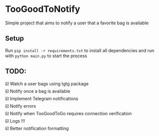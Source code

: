 # TooGoodToNotify

Simple project that aims to notify a user that a favorite bag is available

## Setup
Run `pip install -r requirements.txt` to install all dependencies and run with `python main.py`
to start the process


## TODO:

☑️ Watch a user bags using tgtg package \
☑️ Notify once a bag is available \
☑️ Implement Telegram notifications \
☑️ Notify errors \
☑️ Notify when TooGoodToGo requires connection verification \
☑️ Logs !!! \
☑️ Better notification formatting

